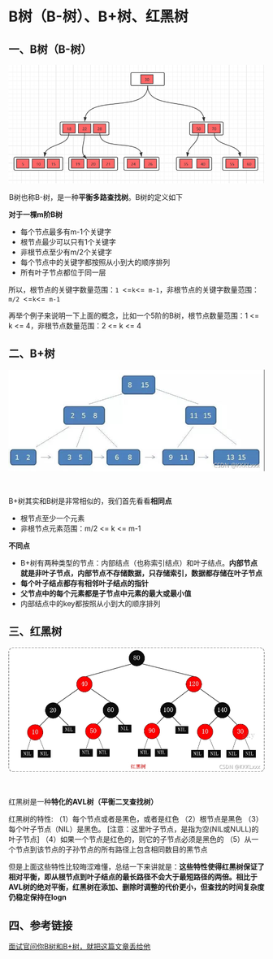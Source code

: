 # B树（B-树）、B+树、红黑树

## 一、B树（B-树）

<img src="https://raw.githubusercontent.com/KKKLxxx/img-host/master/202111151957868.jpeg" alt="img" style="zoom:67%;" />

![点击并拖拽以移动](data:image/gif;base64,R0lGODlhAQABAPABAP///wAAACH5BAEKAAAALAAAAAABAAEAAAICRAEAOw==)B树也称B-树，是一种**平衡多路查找树**。B树的定义如下

**对于一棵m阶B树**

- 每个节点最多有m-1个关键字
- 根节点最少可以只有1个关键字
- 非根节点至少有m/2个关键字
- 每个节点中的关键字都按照从小到大的顺序排列
- 所有叶子节点都位于同一层

所以，根节点的关键字数量范围：`1 `<=` k `<=` m-1`，非根节点的关键字数量范围：`m/2 `<=` k `<=` m-1`

再举个例子来说明一下上面的概念，比如一个5阶的B树，根节点数量范围：1 <= k <= 4，非根节点数量范围：2 <= k <= 4

## 二、B+树

<img src="https://raw.githubusercontent.com/KKKLxxx/img-host/master/202111151957217.png" alt="img" style="zoom:67%;" />

![点击并拖拽以移动](data:image/gif;base64,R0lGODlhAQABAPABAP///wAAACH5BAEKAAAALAAAAAABAAEAAAICRAEAOw==)

B+树其实和B树是非常相似的，我们首先看看**相同点**

- 根节点至少一个元素
- 非根节点元素范围：m/2 <= k <= m-1

**不同点**

- B+树有两种类型的节点：内部结点（也称索引结点）和叶子结点。**内部节点就是非叶子节点，内部节点不存储数据，只存储索引，数据都存储在叶子节点**
- **每个叶子结点都存有相邻叶子结点的指针**
- **父节点中的每个元素都是子节点中元素的最大或最小值**
- 内部结点中的key都按照从小到大的顺序排列

## 三、红黑树

<img src="https://raw.githubusercontent.com/KKKLxxx/img-host/master/202111151957534.jpeg" alt="img" style="zoom:67%;" />

![点击并拖拽以移动](data:image/gif;base64,R0lGODlhAQABAPABAP///wAAACH5BAEKAAAALAAAAAABAAEAAAICRAEAOw==)

 红黑树是一种**特化的AVL树（平衡二叉查找树）**

红黑树的特性:
 （1）每个节点或者是黑色，或者是红色
 （2）根节点是黑色
 （3）每个叶子节点（NIL）是黑色。 [注意：这里叶子节点，是指为空(NIL或NULL)的叶子节点]
 （4）如果一个节点是红色的，则它的子节点必须是黑色的
 （5）从一个节点到该节点的子孙节点的所有路径上包含相同数目的黑节点

但是上面这些特性比较晦涩难懂，总结一下来讲就是：**这些特性使得红黑树保证了相对平衡，即从根节点到叶子结点的最长路径不会大于最短路径的两倍。相比于AVL树的绝对平衡，红黑树在添加、删除时调整的代价更小，但查找的时间复杂度仍稳定保持在logn**

## 四、参考链接

[面试官问你B树和B+树，就把这篇文章丢给他](https://my.oschina.net/u/4116286/blog/3107389)